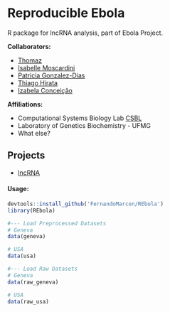 # Reproducible Ebola
R package for lncRNA analysis, part of Ebola Project.

**Collaborators:**
- [Thomaz](https://github.com/luxeredias)
- [Isabelle Moscardini](https://github.com/IsaMoscardini)
- [Patricia Gonzalez-Dias](https://github.com/gonzalezpc)
- [Thiago Hirata](https://github.com/thiagodch)
- [Izabela Conceição](https://github.com/iza-mcac)

**Affiliations:**
- Computational Systems Biology Lab [CSBL](https://github.com/csbl-usp)
- Laboratory of Genetics Biochemistry - UFMG
- What else?

## Projects
- [lncRNA](https://github.com/FernandoMarcon/Ebola_lncRNA)

#### Usage:
```R
devtools::install_github('FernandoMarcon/REbola')
library(REbola)

#--- Load Preprocessed Datasets
# Geneva
data(geneva)

# USA
data(usa)

#--- Load Raw Datasets
# Geneva
data(raw_geneva)

# USA
data(raw_usa)

```

